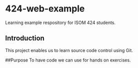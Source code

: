 # 424-web-example
Learning example respository for ISOM 424 students.

## Introduction
This project enables us to learn source code control using Git.

##Purpose
To have code we can use for hands on exercises. 